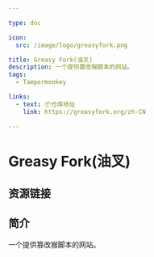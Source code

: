 ```yaml
---

type: doc

icon:
  src: /image/logo/greasyfork.png

title: Greasy Fork(油叉)
description: 一个提供篡改猴脚本的网站。
tags:
  - Tampermonkey

links:
  - text: 📦仓库地址
    link: https://greasyfork.org/zh-CN

---
```


<ShowLogo />

# Greasy Fork(油叉)

<ShowTags />

<ShowBreadcrumb />

## 资源链接

<ShowLinks />

## 简介

一个提供篡改猴脚本的网站。
